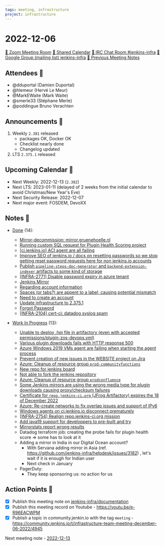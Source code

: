 ```yaml
---
tags: meeting, infrastructure
project: infrastructure
---
```

<!-- markdownlint-disable MD026-->

# 2022-12-06

[:movie_camera: Zoom Meeting Room](https://zoom.us/j/92454301214?pwd=aEVoUi9EanpaakN3L1ZxRlpDQk5Ddz09)
[:calendar: Shared Calendar](https://jenkins.io/event-calendar/)
[:speech_balloon: IRC Chat Room #jenkins-infra](https://jenkins.io/chat/#jenkins-infra)
[:email: Google Group (mailing list) jenkins-infra](https://groups.google.com/g/jenkins-infra)
[🧠 Previous Meeting Notes](https://github.com/jenkins-infra/documentation/blob/main/meetings/2022-11-29.md)

## Attendees 👥

* @dduportal (Damien Duportal)
* @hlemeur (Hervé Le Meur)
* @MarkEWaite (Mark Waite)
* @smerle33 (Stéphane Merle)
* @poddingue Bruno Verachten

## Announcements :loudspeaker:

1. Weekly `2.381` released
    * packages OK, Docker OK
    * Checklist nearly done
    * Changelog updated
2. LTS `2.375.1` released

## Upcoming Calendar 📆

* Next Weekly: 2022-12-13 (`2.382`)
* Next LTS: 2023-01-11 (delayed of 2 weeks from the initial calendar to avoid Christmas/New Year's Eve)
* Next Security Release: 2022-12-07
* Next major event: FOSDEM, DevoXX

## Notes :book:


* [Done](https://github.com/jenkins-infra/helpdesk/milestone/44?closed=1) (14):
  * [Mirror-decommission: mirror.gruenehoelle.nl](https://github.com/jenkins-infra/helpdesk/issues/3281)
  * [Running custom SQL request for Plugin Health Scoring project](https://github.com/jenkins-infra/helpdesk/issues/3269)
  * [[ci.jenkins.io] ACI agent are all failing ](https://github.com/jenkins-infra/helpdesk/issues/3274)
  * [Improve SEO of jenkins.io / docs on resetting passwords so we stop getting reset password requests here for non jenkins.io accounts](https://github.com/jenkins-infra/helpdesk/issues/3264)
  * [Publish `pipeline-steps-doc-generator` and `backend-extension-indexer` artifacts to some kind of storage](https://github.com/jenkins-infra/helpdesk/issues/3087)
  * [[INFRA-2771] Disable password expiry in azure tenant](https://github.com/jenkins-infra/helpdesk/issues/2338)
  * [Jenkins Mirror](https://github.com/jenkins-infra/helpdesk/issues/3182)
  * [Regarding account information](https://github.com/jenkins-infra/helpdesk/issues/3275)
  * [Spaces (or tabs?) are appent to a label, causing potential mismatch](https://github.com/jenkins-infra/helpdesk/issues/3280)
  * [Need to create an account](https://github.com/jenkins-infra/helpdesk/issues/3276)
  * [Update infrastructure to 2.375.1](https://github.com/jenkins-infra/helpdesk/issues/3273)
  * [Forgot Password](https://github.com/jenkins-infra/helpdesk/issues/3272)
  * [[INFRA-2104] cert-ci: datadog syslog spam](https://github.com/jenkins-infra/helpdesk/issues/1746)

* [Work In Progress](https://github.com/jenkins-infra/helpdesk/milestone/44) (13):
  * [Unable to deploy .hpi file in artifactory (even with accepted permissions/plugin-zos-devops.yml)](https://github.com/jenkins-infra/helpdesk/issues/3279)
  * [Various plugin downloads fails with HTTP response 500](https://github.com/jenkins-infra/helpdesk/issues/3282)
  * [Azure Windows 2019 VMs agent are failing when starting the agent process](https://github.com/jenkins-infra/helpdesk/issues/3283)
  * [Prevent creation of new issues in the WEBSITE project on Jira](https://github.com/jenkins-infra/helpdesk/issues/3268)
  * [Azure: Cleanup of resource group `prod-communityfunctions`](https://github.com/jenkins-infra/helpdesk/issues/3258)
  * [New repo for jenkins board](https://github.com/jenkins-infra/helpdesk/issues/3271)
  * [Not able to fork the jenkins repository](https://github.com/jenkins-infra/helpdesk/issues/3278)
  * [Azure: Cleanup of resource group `prodconfluence`](https://github.com/jenkins-infra/helpdesk/issues/3249)
  * [Some Jenkins mirrors are using the wrong media type for plugin downloads causing proxy/checksum failures](https://github.com/jenkins-infra/helpdesk/issues/3270)
  * [Certificate for `repo.jenkins-ci.org` (JFrog Artifactory) expires the 18 of December 2022](https://github.com/jenkins-infra/helpdesk/issues/3259)
  * [Azure: Re-create networks to fix overlap issues and support of IPv6](https://github.com/jenkins-infra/helpdesk/issues/3257)
  * [Windows agents on ci.jenkins.io disconnect prematurely](https://github.com/jenkins-infra/helpdesk/issues/3223)
  * [[INFRA-2754] Realign repo.jenkins-ci.org mission](https://github.com/jenkins-infra/helpdesk/issues/2322)
  * [Add java19 support for developpers to pre-built and try](https://github.com/jenkins-infra/helpdesk/issues/3243)
  * [Mirrorstats report wrong results](https://github.com/jenkins-infra/helpdesk/issues/3136)
  * Datadog terraform job: creating the probe fails for plugin health score => some has to look at it
  * Adding a mirror in India in our Digital Ocean account?
      * With Servana adding mirror in Asia (ref. https://github.com/jenkins-infra/helpdesk/issues/3182) , let's wait if it is enough for Indian user
      * Next check in January
  * PagerDuty:
      * They keep sponsoring us: no action for us

## Action Points :muscle:

<!-- How To: https://github.com/jenkins-infra/runbooks/tree/main/meetings -->
* [x] Publish this meeting note on [jenkins-infra/documentation](https://github.com/jenkins-infra/documentation) 
* [x] Publish this meeting record on Youtube - https://youtu.be/e-R96EACWPM
* [x] Publish a topic in community.jenkin.io with the tag `meeting` - https://community.jenkins.io/t/infrastructure-team-meeting-december-06-2022/4945

Next meeting note - [2022-12-13](https://github.com/jenkins-infra/documentation/blob/main/meetings/2022-12-13.md) 